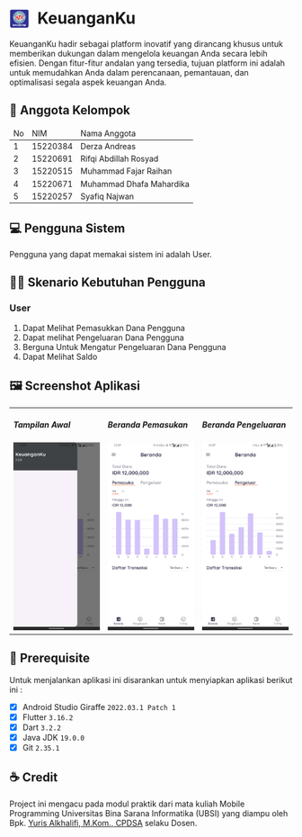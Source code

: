 <div >
    <h1> <img style="padding-right:15px;" src="assets/logo_ubsi.png" height=35px align="texttop">KeuanganKu</h1>
</div>

KeuanganKu hadir sebagai platform inovatif yang dirancang khusus untuk memberikan dukungan dalam mengelola keuangan Anda secara lebih efisien. Dengan fitur-fitur andalan yang tersedia, tujuan platform ini adalah untuk memudahkan Anda dalam perencanaan, pemantauan, dan optimalisasi segala aspek keuangan Anda.

## :busts_in_silhouette: Anggota Kelompok
<table >
  <thead>
    <tr>
      <td>No</td>
      <td>NIM</td>
      <td>Nama Anggota</td>
    </tr>
  <thead>
  <tbody>
    <tr>
      <td>1</td>
      <td>15220384</td>
      <td>Derza Andreas</td>
    </tr>
    <tr>
      <td>2</td>
      <td>15220691</td>
      <td>Rifqi Abdillah Rosyad</td>
    </tr>
    <tr>
      <td>3</td>
      <td>15220515</td>
      <td>Muhammad Fajar Raihan</td>
    </tr>
    <tr>
      <td>4</td>
      <td>15220671</td>
      <td>Muhammad Dhafa Mahardika</td>
    </tr>
    <tr>
      <td>5</td>
      <td>15220257</td>
      <td>Syafiq Najwan</td>
    </tr>
    
  </tbody>
</table>

## 💻 Pengguna Sistem
Pengguna yang dapat memakai sistem ini adalah User.

## 👨‍💻 Skenario Kebutuhan Pengguna
### User
<ol>
  <li>Dapat Melihat Pemasukkan Dana Pengguna</li>
  <li>Dapat melihat Pengeluaran Dana Pengguna</li>
  <li>Berguna Untuk Mengatur Pengeluaran Dana Pengguna</li>
  <li>Dapat Melihat Saldo</li>
</ol>

## 🖼️ Screenshot Aplikasi
<table width="100%">
  <tbody>
    <tr>
      <td width="33%">
        <h5>Tampilan Awal</h5>
        <img src="assets/1.png"><br>
      </td>
      <td width="33%">
        <h5>Beranda Pemasukan</h5>
        <img src="assets/2.png">
      </td>
      <td width="33%">
        <h5>Beranda Pengeluaran</h5>
        <img src="assets/3.png">
      </td>
    </tr>
  </tbody>
</table>
<!-- Boleh tambahkan jumlah screenshot lebih dari 3 gambar agar lebih lengkap dalam pengenalan aplikasinya -->

## 📝 Prerequisite
Untuk menjalankan aplikasi ini disarankan untuk menyiapkan aplikasi berikut ini :
  - [x] Android Studio Giraffe <code>2022.03.1 Patch 1</code>
  - [x] Flutter <code>3.16.2</code>
  - [x] Dart <code>3.2.2</code>
  - [x] Java JDK <code>19.0.0</code>
  - [x] Git <code>2.35.1</code>

## :coffee: Credit
Project ini mengacu pada modul praktik dari mata kuliah Mobile Programming Universitas Bina Sarana Informatika (UBSI) yang diampu oleh Bpk. <a href="https://github.com/yuris60">Yuris Alkhalifi, M.Kom., CPDSA</a> selaku Dosen.
